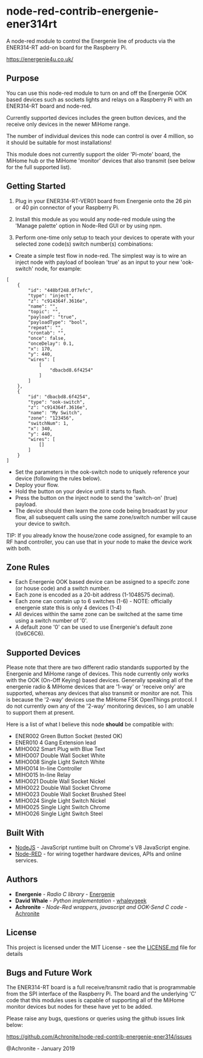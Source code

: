 # node-red-contrib-energenie-ener314rt
A node-red module to control the Energenie line of products via the ENER314-RT add-on board for the Raspberry Pi.

https://energenie4u.co.uk/


## Purpose

You can use this node-red module to turn on and off the Energenie OOK based devices such as sockets lights and relays 
on a Raspberry Pi with an ENER314-RT board and node-red.

Currently supported devices includes the green button devices, and the receive only devices in the newer MiHome range.

The number of individual devices this node can control is over 4 million, so it should be suitable for most installations!

This module does not currently support the older 'Pi-mote' board, the MiHome hub or the MiHome 'monitor' devices that also transmit
(see below for the full supported list).


## Getting Started

1) Plug in your ENER314-RT-VER01 board from Energenie onto the 26 pin or 40 pin connector of your Raspberry Pi.

2) Install this module as you would any node-red module using the 'Manage palette' option in Node-Red GUI or by using npm.

3) Perform one-time only setup to teach your devices to operate with your selected zone code(s) switch number(s) combinations: 

* Create a simple test flow in node-red.  The simplest way is to wire an inject node with payload of boolean 'true' as an input to your new 'ook-switch' node, for example:
```
[
    {
        "id": "448bf248.0f7efc",
        "type": "inject",
        "z": "c914364f.3616e",
        "name": "",
        "topic": "",
        "payload": "true",
        "payloadType": "bool",
        "repeat": "",
        "crontab": "",
        "once": false,
        "onceDelay": 0.1,
        "x": 170,
        "y": 440,
        "wires": [
            [
                "dbacbd8.6f4254"
            ]
        ]
    },
    {
        "id": "dbacbd8.6f4254",
        "type": "ook-switch",
        "z": "c914364f.3616e",
        "name": "My Switch",
        "zone": "123456",
        "switchNum": 1,
        "x": 340,
        "y": 440,
        "wires": [
            []
        ]
    }
]
```
* Set the parameters in the ook-switch node to uniquely reference your device (following the rules below).
* Deploy your flow.
* Hold the button on your device until it starts to flash. 
* Press the button on the inject node to send the 'switch-on' (true) payload.
* The device should then learn the zone code being broadcast by your flow, all subsequent calls using the same zone/switch number will cause your device to switch.

TIP: If you already know the house/zone code assigned, for example to an RF hand controller, you can use that in your node to make the device work with both.


## Zone Rules

* Each Energenie OOK based device can be assigned to a specifc zone (or house code) and a switch number.
* Each zone is encoded as a 20-bit address (1-1048575 decimal).
* Each zone can contain up to 6 switches (1-6) - NOTE: officially energenie state this is only 4 devices (1-4)
* All devices within the same zone can be switched at the same time using a switch number of '0'.
* A default zone '0' can be used to use Energenie's default zone (0x6C6C6).


## Supported Devices

Please note that there are two different radio standards supported by the Energenie and MiHome range of devices. 
This node currently only works with the OOK (On-Off Keying) based devices.  Generally speaking all of
the energenie radio & MiHome devices that are '1-way' or 'receive only' are supported, whereas any devices that also
transmit or monitor are not.  This is because the '2-way' devices use the MiHome FSK OpenThings protocol.  I do not
currently own any of the '2-way' monitoring devices, so I am unable to support them at present.

Here is a list of what I believe this node **should** be compatible with:

* ENER002 Green Button Socket (tested OK)
* ENER010 4 Gang Extension lead
* MIHO002 Smart Plug with Blue Text
* MIHO007 Double Wall Socket White
* MIHO008 Single Light Switch White
* MIHO014 In-line Controller
* MIHO015 In-line Relay
* MIHO021 Double Wall Socket Nickel
* MIHO022 Double Wall Socket Chrome
* MIHO023 Double Wall Socket Brushed Steel
* MIHO024 Single Light Switch Nickel
* MIHO025 Single Light Switch Chrome
* MIHO026 Single Light Switch Steel

## Built With

* [NodeJS](https://nodejs.org/dist/latest-v6.x/docs/api/) - JavaScript runtime built on Chrome's V8 JavaScript engine.
* [Node-RED](http://nodered.org/docs/creating-nodes/) - for wiring together hardware devices, APIs and online services.

## Authors

* **Energenie** - *Radio C library* - [Energenie](https://github.com/Energenie)
* **David Whale** - *Python implementation* - [whaleygeek](https://github.com/whaleygeek/pyenergenie)
* **Achronite** - *Node-Red wrappers, javascript and OOK-Send C code* - [Achronite](https://github.com/Achronite/node-red-contrib-energenie-ener314)

## License

This project is licensed under the MIT License - see the [LICENSE.md](LICENSE.md) file for details

## Bugs and Future Work

The ENER314-RT board is a full receive/transmit radio that is programmable from the SPI interface of the
Raspberry Pi. The board and the underlying 'C' code that this modules uses is capable of supporting all 
of the MiHome monitor devices but nodes for these have yet to be added.

Please raise any bugs, questions or queries using the github issues link below:

https://github.com/Achronite/node-red-contrib-energenie-ener314/issues


@Achronite - January 2019